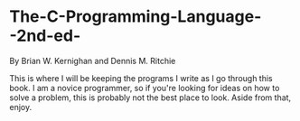 The-C-Programming-Language--2nd-ed-
===================================

By Brian W. Kernighan and Dennis M. Ritchie


This is where I will be keeping the programs I write as I go through this book.
I am a novice programmer, so if you're looking for ideas on how to solve a problem,
this is probably not the best place to look.
Aside from that, enjoy.
